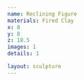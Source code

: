 ```yaml
---
name: Reclining Figure
materials: Fired Clay
x: 8
y: 8
z: 18.5
images: 1
details: 1

layout: sculpture
---
```



